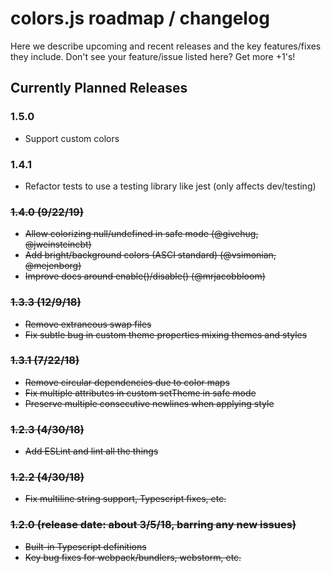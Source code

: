# colors.js roadmap / changelog

Here we describe upcoming and recent releases and the key features/fixes they include.  Don't see your feature/issue listed here?  Get more +1's!

## Currently Planned Releases

### 1.5.0
 * Support custom colors

### 1.4.1
 * Refactor tests to use a testing library like jest (only affects dev/testing)

### ~~1.4.0 (9/22/19)~~
 * ~~Allow colorizing null/undefined in safe mode (@givehug, @jweinsteincbt)~~
 * ~~Add bright/background colors (ASCI standard) (@vsimonian, @mejenborg)~~
 * ~~Improve docs around enable()/disable() (@mrjacobbloom)~~

### ~~1.3.3 (12/9/18)~~

 * ~~Remove extraneous swap files~~
 * ~~Fix subtle bug in custom theme properties mixing themes and styles~~

### ~~1.3.1 (7/22/18)~~

 * ~~Remove circular dependencies due to color maps~~
 * ~~Fix multiple attributes in custom setTheme in safe mode~~
 * ~~Preserve multiple consecutive newlines when applying style~~

### ~~1.2.3 (4/30/18)~~
 * ~~Add ESLint and lint all the things~~

### ~~1.2.2 (4/30/18)~~
 * ~~Fix multiline string support, Typescript fixes, etc.~~

### ~~1.2.0 (release date: about 3/5/18, barring any new issues)~~
 * ~~Built-in Typescript definitions~~
 * ~~Key bug fixes for webpack/bundlers, webstorm, etc.~~
 
